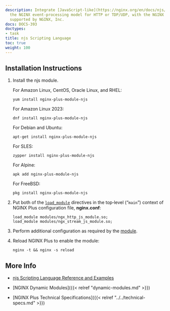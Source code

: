 ```yaml
---
description: Integrate [JavaScript-like](https://nginx.org/en/docs/njs/) code into
  the NGINX event-processing model for HTTP or TDP/UDP, with the NGINX njs module,
  supported by NGINX, Inc.
docs: DOCS-393
doctypes:
- task
title: njs Scripting Language
toc: true
weight: 100
---
```



<span id="install"></span>
## Installation Instructions

1. Install the njs module.
 
   For Amazon Linux, CentOS, Oracle Linux, and RHEL:
   
   ```shell
   yum install nginx-plus-module-njs
   ```

   For Amazon Linux 2023:

   ```shell
   dnf install nginx-plus-module-njs
   ```
   
   For Debian and Ubuntu:
   
   ```shell
   apt-get install nginx-plus-module-njs
   ```

   For SLES:
   
   ```shell
   zypper install nginx-plus-module-njs
   ```

   For Alpine:

   ```shell
   apk add nginx-plus-module-njs
   ```

   For FreeBSD:

   ```shell
   pkg install nginx-plus-module-njs
   ```

2. Put both of the [`load_module`](https://nginx.org/en/docs/ngx_core_module.html#load_module) directives in the top‑level (“`main`”) context of NGINX Plus configuration file, **nginx.conf**:

   ```nginx
   load_module modules/ngx_http_js_module.so;
   load_module modules/ngx_stream_js_module.so;
   ```

3. Perform additional configuration as required by the [module](https://www.nginx.com/blog/introduction-nginscript/).

4. Reload NGINX Plus to enable the module:

   ```shell
   nginx -t && nginx -s reload
   ```


<span id="info"></span>
## More Info

* [njs Scripting Language Reference and Examples](https://nginx.org/en/docs/njs/)

* [NGINX Dynamic Modules]({{< relref "dynamic-modules.md" >}})

* [NGINX Plus Technical Specifications]({{< relref "../../technical-specs.md" >}})
